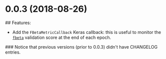 # 0.0.3 (2018-08-26)


## Features:

* Add the `FBetaMetricCallback` Keras callback: this is useful to monitor the [`fbeta`](http://scikit-learn.org/stable/modules/generated/sklearn.metrics.fbeta_score.html)
validation score at the end of each epoch.


### Notice that previous versions (prior to 0.0.3) didn't have CHANGELOG entries.
